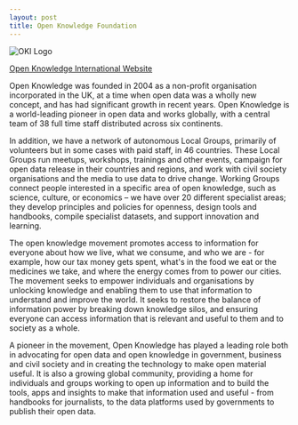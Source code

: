 ```yaml
---
layout: post
title: Open Knowledge Foundation
---
```


![OKI Logo]({{site.baseurl}}/img/logos/okf.png "OKI Logo")

[Open Knowledge International Website](http://okfn.org/)

Open Knowledge was founded in 2004 as a non-profit organisation incorporated in the UK, at a time when open data was a wholly new concept, and has had significant growth in recent years. Open Knowledge is a world-leading pioneer in open data and works globally, with a central team of 38 full time staff distributed across six continents. 

In addition, we have a network of autonomous Local Groups, primarily of volunteers but in some cases with paid staff, in 46 countries. These Local Groups run meetups, workshops, trainings and other events, campaign for open data release in their countries and regions, and work with civil society organisations and the media to use data to drive change. Working Groups connect people interested in a specific area of open knowledge, such as science, culture, or economics – we have over 20 different specialist areas; they develop principles and policies for openness, design tools and handbooks, compile specialist datasets, and support innovation and learning.

The open knowledge movement promotes access to information for everyone about how we live, what we consume, and who we are - for example, how our tax money gets spent, what's in the food we eat or the medicines we take, and where the energy comes from to power our cities. The movement seeks to empower individuals and organisations by unlocking knowledge and enabling them to use that information to understand and improve the world. It seeks to restore the balance of information power by breaking down knowledge silos, and ensuring everyone can access information that is relevant and useful to them and to society as a whole. 

A pioneer in the movement, Open Knowledge has played a leading role both in advocating for open data and open knowledge in government, business and civil society and in creating the technology to make open material useful. It is also a growing global community, providing a home for individuals and groups working to open up information and to build the tools, apps and insights to make that information used and useful - from handbooks for journalists, to the data platforms used by governments to publish their open data.